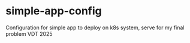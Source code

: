 # simple-app-config
Configuration for simple app to deploy on k8s system, serve for my final problem VDT 2025
